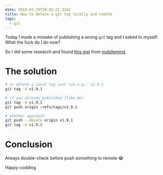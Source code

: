 ```yaml
---
date: 2019-01-29T20:41:21.324Z
title: How to delete a git tag locally and remote
tags:
  - git
---
```

Today I made a mistake of publishing a wrong `git` tag and I asked to myself: What the fuck do I do now?

So I did some research and found [this gist](https://gist.github.com/mobilemind/7883996) from [mobilemind](https://gist.github.com/mobilemind).

# The solution

```sh
# to delete a local tag just run e.g.: v1.9.1
git tag -d v1.9.1

# if you already published (like me)
git tag -d v1.9.1
git push origin :refs/tags/v1.9.1

# another approach
git push --delete origin v1.9.1
git tag -d v1.9.1
```

# Conclusion

Always double-check before push something to remote 😂

Happy codding
